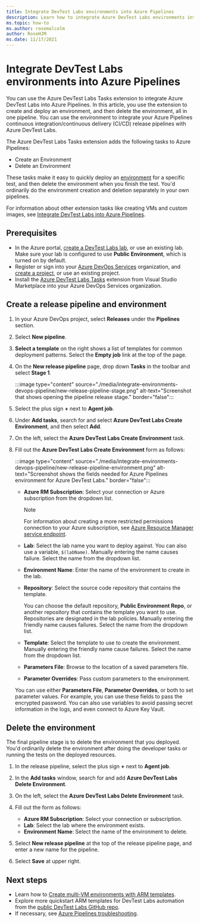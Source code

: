 ```yaml
---
title: Integrate DevTest Labs environments into Azure Pipelines
description: Learn how to integrate Azure DevTest Labs environments into Azure Pipelines continuous integration (CI) and continuous delivery (CD) pipelines.
ms.topic: how-to
ms.author: rosemalcolm
author: RoseHJM
ms.date: 11/17/2021
---
```


# Integrate DevTest Labs environments into Azure Pipelines

You can use the Azure DevTest Labs Tasks extension to integrate Azure DevTest Labs into Azure Pipelines. In this article, you use the extension to create and deploy an environment, and then delete the environment, all in one pipeline. You can use the environment to integrate your Azure Pipelines continuous integration/continuous delivery (CI/CD) release pipelines with Azure DevTest Labs.

The Azure DevTest Labs Tasks extension adds the following tasks to Azure Pipelines:

- Create an Environment
- Delete an Environment

These tasks make it easy to quickly deploy an [environment](devtest-lab-test-env.md) for a specific test, and then delete the environment when you finish the test. You'd ordinarily do the environment creation and deletion separately in your own pipelines.

For information about other extension tasks like creating VMs and custom images, see [Integrate DevTest Labs into Azure Pipelines](devtest-lab-integrate-ci-cd.md).

## Prerequisites

- In the Azure portal, [create a DevTest Labs lab](devtest-lab-create-lab.md), or use an existing lab. Make sure your lab is configured to use **Public Environment**, which is turned on by default.
- Register or sign into your [Azure DevOps Services](https://dev.azure.com) organization, and [create a project](/vsts/organizations/projects/create-project), or use an existing project.
- Install the [Azure DevTest Labs Tasks](https://marketplace.visualstudio.com/items?itemName=ms-azuredevtestlabs.tasks) extension from Visual Studio Marketplace into your Azure DevOps Services organization.

## Create a release pipeline and environment

1. In your Azure DevOps project, select **Releases** under the **Pipelines** section.
1. Select **New pipeline**.
1. **Select a template** on the right shows a list of templates for common deployment patterns. Select the **Empty job** link at the top of the page.
1. On the **New release pipeline** page, drop down **Tasks** in the toolbar and select **Stage 1**.

   :::image type="content" source="./media/integrate-environments-devops-pipeline/new-release-pipeline-stage.png" alt-text="Screenshot that shows opening the pipeline release stage." border="false":::

1. Select the plus sign **+** next to **Agent job**.
1. Under **Add tasks**, search for and select **Azure DevTest Labs Create Environment**, and then select **Add**.
1. On the left, select the **Azure DevTest Labs Create Environment** task.
1. Fill out the **Azure DevTest Labs Create Environment** form as follows:
   
   :::image type="content" source="./media/integrate-environments-devops-pipeline/new-release-pipeline-environment.png" alt-text="Screenshot shows the fields needed for Azure Pipelines environment for Azure DevTest Labs." border="false":::

   - **Azure RM Subscription**: Select your connection or Azure subscription from the dropdown list.
     > [!NOTE]
     > For information about creating a more restricted permissions connection to your Azure subscription, see [Azure Resource Manager service endpoint](/azure/devops/pipelines/library/service-endpoints#sep-azure-resource-manager).

   - **Lab**: Select the lab name you want to deploy against. You can also use a variable, `$(labName)`. Manually entering the name causes failure. Select the name from the dropdown list.

   - **Environment Name**: Enter the name of the environment to create in the lab.

   - **Repository**: Select the source code repository that contains the template.

     You can choose the default repository, **Public Environment Repo**, or another repository that contains the template you want to use. Repositories are designated in the lab policies. Manually entering the friendly name causes failures. Select the name from the dropdown list.

   - **Template**: Select the template to use to create the environment. Manually entering the friendly name cause failures. Select the name from the dropdown list.

   - **Parameters File**: Browse to the location of a saved parameters file.

   - **Parameter Overrides**: Pass custom parameters to the environment.

   You can use either **Parameters File**, **Parameter Overrides**, or both to set parameter values. For example, you can use these fields to pass the encrypted password. You can also use variables to avoid passing secret information in the logs, and even connect to Azure Key Vault.

## Delete the environment

The final pipeline stage is to delete the environment that you deployed. You'd ordinarily delete the environment after doing the developer tasks or running the tests on the deployed resources.

1. In the release pipeline, select the plus sign **+** next to **Agent job**.
1. In the **Add tasks** window, search for and add **Azure DevTest Labs Delete Environment**.
1. On the left, select the **Azure DevTest Labs Delete Environment** task.
1. Fill out the form as follows:

   - **Azure RM Subscription**: Select your connection or subscription.
   - **Lab**: Select the lab where the environment exists.
   - **Environment Name**: Select the name of the environment to delete.

1. Select **New release pipeline** at the top of the release pipeline page, and enter a new name for the pipeline.
1. Select **Save** at upper right.

## Next steps

- Learn how to [Create multi-VM environments with ARM templates](devtest-lab-create-environment-from-arm.md).
- Explore more quickstart ARM templates for DevTest Labs automation from the [public DevTest Labs GitHub repo](https://github.com/Azure/azure-quickstart-templates).
- If necessary, see [Azure Pipelines troubleshooting](/azure/devops/pipelines/troubleshooting).

